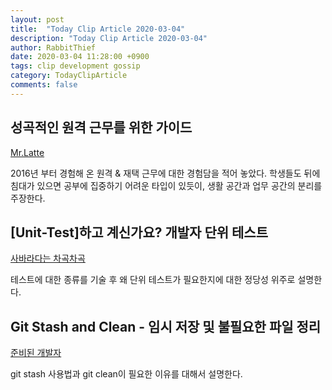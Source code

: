 ```yaml
---
layout: post
title:  "Today Clip Article 2020-03-04"
description: "Today Clip Article 2020-03-04"
author: RabbitThief
date: 2020-03-04 11:28:00 +0900
tags: clip development gossip 
category: TodayClipArticle
comments: false
---	
```



## 성곡적인 원격 근무를 위한 가이드

[Mr.Latte](https://www.mrlatte.net/blog/2020/03/03/remote-working-guide.html)

2016년 부터 경험해 온 원격 & 재택 근무에 대한 경험담을 적어 놓았다.  학생들도 뒤에 침대가 있으면 공부에 집중하기 어려운 타입이 있듯이, 생활 공간과 업무 공간의 분리를 주장한다. 



## [Unit-Test]하고 계신가요? 개발자 단위 테스트

[사바라다는 차곡차곡](https://sabarada.tistory.com/68)

테스트에 대한 종류를 기술 후 왜 단위 테스트가 필요한지에 대한 정당성 위주로 설명한다.



## Git Stash and Clean - 임시 저장 및 불필요한 파일 정리

[준비된 개발자](https://readystory.tistory.com/152)

git stash 사용법과 git clean이 필요한 이유를 대해서 설명한다.



